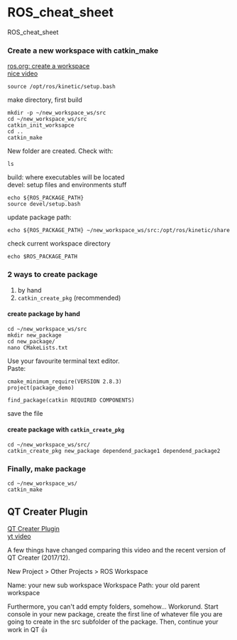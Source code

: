 # ROS_cheat_sheet
ROS_cheat_sheet

### Create a new workspace with catkin_make
[ros.org: create a workspace](http://wiki.ros.org/catkin/Tutorials/create_a_workspace)  
[nice video](https://www.youtube.com/watch?v=7QgjR6m-0KM)

```
source /opt/ros/kinetic/setup.bash
```

make directory, first build
```
mkdir -p ~/new_workspace_ws/src
cd ~/new_workspace_ws/src
catkin_init_worksapce
cd ..
catkin_make
```
New folder are created. Check with:
```
ls
``` 
build: where executables will be located  
devel: setup files and environments stuff

```
echo ${ROS_PACKAGE_PATH}
source devel/setup.bash
```
update package path:
```
echo ${ROS_PACKAGE_PATH} ~/new_workspace_ws/src:/opt/ros/kinetic/share
```
check current workspace directory
```
echo $ROS_PACKAGE_PATH
```
### 2 ways to create package
1. by hand  
2. `catkin_create_pkg` (recommended)
#### create package by hand
```
cd ~/new_workspace_ws/src
mkdir new_package
cd new_package/
nano CMakeLists.txt
```
Use your favourite terminal text editor.  
Paste:

```
cmake_minimum_require(VERSION 2.8.3)
project(package_demo)

find_package(catkin REQUIRED COMPONENTS)
```
save the file

#### create package with `catkin_create_pkg`
```
cd ~/new_workspace_ws/src/
catkin_create_pkg new_package dependend_package1 dependend_package2
```

### Finally, make package
```
cd ~/new_workspace_ws/
catkin_make
```

## QT Creater Plugin
[QT Creater Plugin](https://ros-industrial.github.io/ros_qtc_plugin/index.html)  
[yt video](https://www.youtube.com/watch?v=MPovFrZloaY&index=2&list=PL4p99tXbgB8_ajY8p6TRZx1gqhp5pRMB-)  

A few things have changed comparing this video and the recent version of QT Creater (2017/12).  

New Project > Other Projects > ROS Workspace

Name: your new sub workspace
Workspace Path: your old parent workspace  

Furthermore, you can't add empty folders, somehow...
Workorund. Start console in your new package, create the first line of whatever file you are going to create in the src subfolder of the package. Then, continue your work in QT :+1:

